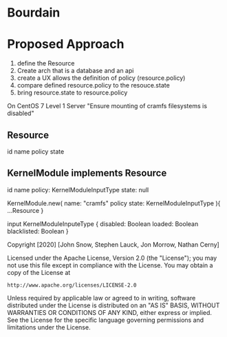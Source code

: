 # Bourdain

# Proposed Approach
1. define the Resource
2. Create arch that is a database and an api
3. create a UX allows the definition of policy (resource.policy)
4. compare defined resource.policy to the resouce.state
5. bring resource.state to resource.policy

On CentOS 7 Level 1 Server
"Ensure mounting of cramfs filesystems is disabled"

Resource
--------
id
name
policy
state

KernelModule implements Resource
-------------
id
name
policy: KernelModuleInputType
state: null

KernelModule.new(
  name: "cramfs"
  policy 
  state: KernelModuleInputType
){
  ...Resource
}

input KernelModuleInputeType {
  disabled: Boolean
  loaded: Boolean
  blacklisted: Boolean
}

Copyright [2020] [John Snow, Stephen Lauck, Jon Morrow, Nathan Cerny]

Licensed under the Apache License, Version 2.0 (the "License");
you may not use this file except in compliance with the License.
You may obtain a copy of the License at

    http://www.apache.org/licenses/LICENSE-2.0

Unless required by applicable law or agreed to in writing, software
distributed under the License is distributed on an "AS IS" BASIS,
WITHOUT WARRANTIES OR CONDITIONS OF ANY KIND, either express or implied.
See the License for the specific language governing permissions and
limitations under the License.